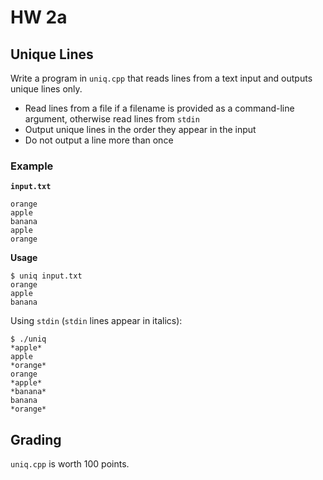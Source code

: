 # HW 2a 

## Unique Lines

Write a program in `uniq.cpp` that reads lines from a text input and outputs unique lines only.

- Read lines from a file if a filename is provided as a command-line argument, otherwise read lines from `stdin`
- Output unique lines in the order they appear in the input
- Do not output a line more than once

### Example

**`input.txt`**
```
orange
apple
banana
apple
orange
```

**Usage**
```
$ uniq input.txt
orange
apple
banana
``` 

Using `stdin` (`stdin` lines appear in italics):

```
$ ./uniq
*apple*
apple
*orange*
orange
*apple*
*banana*
banana
*orange*
```

## Grading

`uniq.cpp` is worth 100 points.